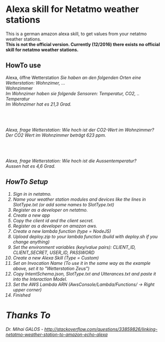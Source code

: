 # Alexa skill for Netatmo weather stations

This is a german amazon alexa skill, to get values from your netatmo weather stations.
<br /><b>This is not the official version. Currently (12/2016) there exists no official skill for netatmo weather stations.</b>

## HowTo use
Alexa, öffne Wetterstation
<i>Sie haben an den folgenden Orten eine Wetterstation: Wohnzimer, ...</i><br />
Wohnzimmer<br />
<i>Im Wohnzimer haben sie folgende Sensoren: Temperatur, CO2, ..<i><br />
Temperatur<br />
<i>Im Wohnzimer hat es 21,3 Grad.<i>

<br /><br /><br />
Alexa, frage Wetterstation: Wie hoch ist der CO2-Wert im Wohnzimmer?<br />
<i>Der CO2 Wert im Wohnzimmer beträgt 623 ppm.</i>

<br /><br /><br />
Alexa, frage Wetterstation: Wie hoch ist die Aussentemperatur?<br />
<i>Aussen hat es 4,6 Grad.</i>

## HowTo Setup
1. Sign in in netatmo.
2. Name your weather station modules and devices like the lines in SlotType.txt (or add some names to SlotType.txt)
3. Register as a developer on netatmo.
4. Create a new app
5. Copy the client id and the client secret.
6. Register as a developer on amazon aws.
7. Create a new lambda function (type = NodeJS)
8. Upload deploy.zip to your lambda function (build with deploy.sh if you change anything)
9. Set the environment variables (key/value pairs): CLIENT_ID, CLIENT_SECRET, USER_ID, PASSWORD
10. Create a new Alexa Skill (Type = Custom)
11. Set an Invocation Name (To use it in the same way as the example above, set it to "Wetterstation Zeus")
12. Copy IntentSchema.json, SlotType.txt and Utterances.txt and paste it into the Interaction Model.
13. Set the AWS Lambda ARN (AwsConsole/Lambda/Functions/<YourFunctionName> -> Right upper corner)
14. Finished

# Thanks To
Dr. Mihai GALOS - http://stackoverflow.com/questions/33859826/linking-netatmo-weather-station-to-amazon-echo-alexa